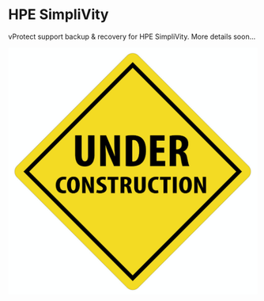 # HPE SimpliVity

vProtect support backup & recovery for HPE SimpliVity. More details soon...

![](../../../.gitbook/assets/under-construction.png)

